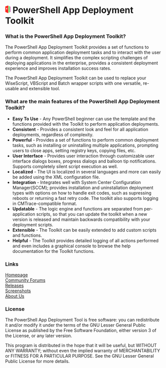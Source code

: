 # ![PowerShell App Deployment Toolkit Logo](AppDeployToolkitLogo.png) PowerShell App Deployment Toolkit

### What is the PowerShell App Deployment Toolkit?

The PowerShell App Deployment Toolkit provides a set of functions to perform common application deployment tasks and to interact with the user during a deployment. It simplifies the complex scripting challenges of deploying applications in the enterprise, provides a consistent deployment experience and improves installation success rates.

The PowerShell App Deployment Toolkit can be used to replace your WiseScript, VBScript and Batch wrapper scripts with one versatile, re-usable and extensible tool.

### What are the main features of the PowerShell App Deployment Toolkit?

* **Easy To Use** - Any PowerShell beginner can use the template and the functions provided with the Toolkit to perform application deployments.
* **Consistent** - Provides a consistent look and feel for all application deployments, regardless of complexity.
* **Powerful** - Provides a set of functions to perform common deployment tasks, such as installing or uninstalling multiple applications, prompting users to close apps, setting registry keys, copying files, etc.
* **User Interface** - Provides user interaction through customizable user interface dialogs boxes, progress dialogs and balloon tip notifications. Supports completely silent script execution as well.
* **Localized** - The UI is localized in several languages and more can easily be added using the XML configuration file.
* **Integration** - Integrates well with System Center Configuration Manager(SCCM); provides installation and uninstallation deployment types with options on how to handle exit codes, such as supressing reboots or returning a fast retry code. The toolkit also supports logging in CMTrace-compatible format.
* **Updatable** - The logic engine and functions are separated from per-application scripts, so that you can update the toolkit when a new version is released and maintain backwards compatibility with your deployment scripts.
* **Extensible** - The Toolkit can be easily extended to add custom scripts and functions.
* **Helpful** - The Toolkit provides detailed logging of all actions performed and even includes a graphical console to browse the help documentation for the Toolkit functions.

### Links

[Homepage](https://psappdeploytoolkit.com)<br>
[Community Forums](https://discourse.psappdeploytoolkit.com/)<br>
[Releases](https://github.com/PSAppDeployToolkit/PSAppDeployToolkit/releases)<br>
[Screenshots](https://psappdeploytoolkit.com/screenshots/)<br>
[About Us](https://psappdeploytoolkit.com/about/)<br>

### License

The PowerShell App Deployment Tool is free software: you can redistribute it and/or modify it under the terms of the GNU Lesser General Public License as published by the Free Software Foundation, either version 3 of the License, or any later version.
 
This program is distributed in the hope that it will be useful, but WITHOUT ANY WARRANTY; without even the implied warranty of MERCHANTABILITY or FITNESS FOR A PARTICULAR PURPOSE.  See the GNU Lesser General Public License for more details.
